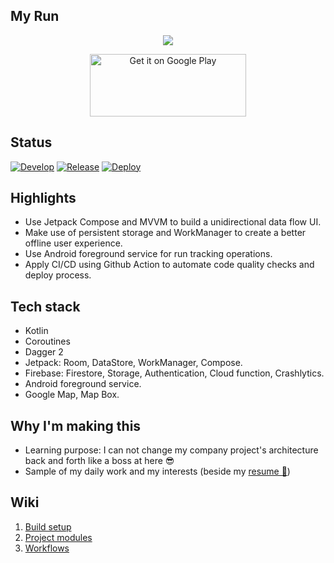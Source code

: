 My Run
---
<p align="center">
    <img src="https://user-images.githubusercontent.com/5378704/151899259-acce479b-fe2d-4802-a6a5-ace19c97b603.png"/>
</p>
<a href='https://play.google.com/store/apps/details?id=akio.apps.myrun'>
    <p align="center">
        <img alt='Get it on Google Play' src='https://play.google.com/intl/en_us/badges/static/images/badges/en_badge_web_generic.png' style="width:250px;height:100px;"/>
    </p>
</a>

Status
---
[![Develop](https://github.com/khoi-nguyen-2359/myrun/actions/workflows/develop_pr_checks.yml/badge.svg)](https://github.com/khoi-nguyen-2359/myrun/actions/workflows/develop_pr_checks.yml)
[![Release](https://github.com/khoi-nguyen-2359/myrun/actions/workflows/release_pr_checks.yml/badge.svg)](https://github.com/khoi-nguyen-2359/myrun/actions/workflows/release_pr_checks.yml)
[![Deploy](https://github.com/khoi-nguyen-2359/myrun/actions/workflows/deploy.yml/badge.svg)](https://github.com/khoi-nguyen-2359/myrun/actions/workflows/deploy.yml)

Highlights
---
- Use Jetpack Compose and MVVM to build a unidirectional data flow UI.
- Make use of persistent storage and WorkManager to create a better offline user experience.
- Use Android foreground service for run tracking operations.
- Apply CI/CD using Github Action to automate code quality checks and deploy process.

Tech stack
---
- Kotlin
- Coroutines
- Dagger 2
- Jetpack: Room, DataStore, WorkManager, Compose.
- Firebase: Firestore, Storage, Authentication, Cloud function, Crashlytics.
- Android foreground service.
- Google Map, Map Box.

Why I'm making this
---
- Learning purpose: I can not change my company project's architecture back and forth like a boss at here 😎
- Sample of my daily work and my interests (beside my [resume 🧾](https://docs.google.com/file/d/1lotPrWfKcnAawO8ZYg5Hpb0bhW8YjO7x/edit))

Wiki
---
1. [Build setup](https://github.com/khoi-nguyen-2359/myrun/wiki/Build-setup)
2. [Project modules](https://github.com/khoi-nguyen-2359/myrun/wiki/Project-modules)
3. [Workflows](https://github.com/khoi-nguyen-2359/myrun/wiki/Workflows)
